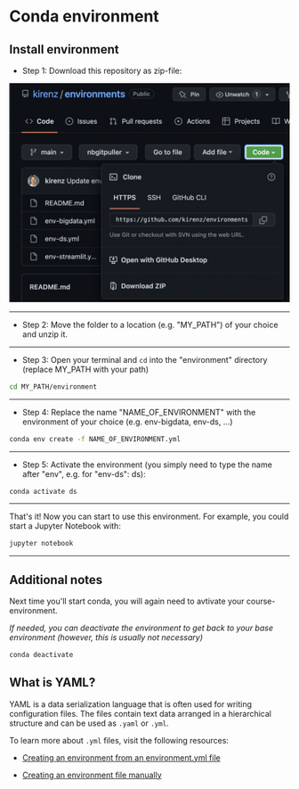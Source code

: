 # Conda environment

## Install environment


- Step 1: Download this repository as zip-file:

![](download.png)

---

- Step 2: Move the folder to a location (e.g. "MY_PATH") of your choice and unzip it.

---

- Step 3: Open your terminal and `cd` into the "environment" directory (replace MY_PATH with your path)

```bash
cd MY_PATH/environment
```

---

- Step 4: Replace the name "NAME_OF_ENVIRONMENT" with the environment of your choice (e.g. env-bigdata, env-ds, ...) 

```bash
conda env create -f NAME_OF_ENVIRONMENT.yml
```

---

- Step 5: Activate the environment (you simply need to type the name after "env", e.g. for "env-ds": ds):


```bash
conda activate ds
```

---

That's it! Now you can start to use this environment. For example, you could start a Jupyter Notebook with:

```bash
jupyter notebook
```

---

## Additional notes

Next time you'll start conda, you will again need to avtivate your course-environment.

*If needed, you can deactivate the environment to get back to your base environment (however, this is usually not necessary)* 

```bash
conda deactivate
```

## What is YAML?

YAML is a data serialization language that is often used for writing configuration files. The files contain text data arranged in a hierarchical structure and can be used as `.yaml` or `.yml`.

To learn more about `.yml` files, visit the following resources:

- [Creating an environment from an environment.yml file](https://conda.io/projects/conda/en/latest/user-guide/tasks/manage-environments.html#creating-an-environment-from-an-environment-yml-file)

- [Creating an environment file manually](https://conda.io/projects/conda/en/latest/user-guide/tasks/manage-environments.html#creating-an-environment-file-manually)

